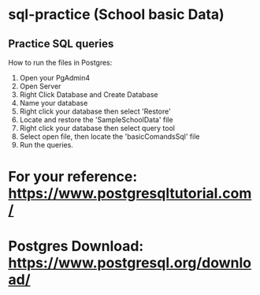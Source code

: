 # sql-practice (School basic Data)

## Practice SQL queries

How to run the files in Postgres:

1. Open your PgAdmin4
2. Open Server
3. Right Click Database and Create Database
4. Name your database
5. Right click your database then select 'Restore'
6. Locate and restore the 'SampleSchoolData' file
7. Right click your database then select query tool
8. Select open file, then locate the 'basicComandsSql' file
9. Run the queries.

# For your reference: https://www.postgresqltutorial.com/
# Postgres Download: https://www.postgresql.org/download/
